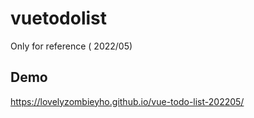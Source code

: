 # vuetodolist

Only for reference ( 2022/05)

## Demo

https://lovelyzombieyho.github.io/vue-todo-list-202205/
